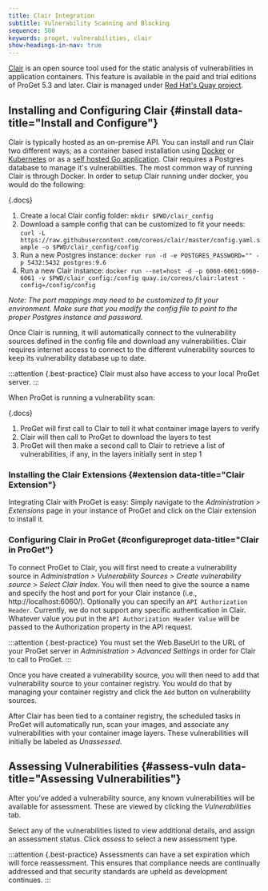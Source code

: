 ```yaml
---
title: Clair Integration
subtitle: Vulnerability Scanning and Blocking
sequence: 500
keywords: proget, vulnerabilities, clair
show-headings-in-nav: true
---
```


[Clair](https://github.com/quay/clair) is an open source tool used for the static analysis of vulnerabilities in application containers. This feature is available in the paid and trial editions of ProGet 5.3 and later.  Clair is managed under [Red Hat's Quay project](https://github.com/quay/quay).

## Installing and Configuring Clair {#install data-title="Install and Configure"}

Clair is typically hosted as an on-premise API.  You can install and run Clair two different ways; as a container based installation using [Docker](https://github.com/quay/clair/blob/master/Documentation/running-clair.md#docker) or [Kubernetes](https://github.com/quay/clair/blob/master/Documentation/local-development.md) or as a [self hosted Go application](https://github.com/quay/clair/blob/master/Documentation/running-clair.md#source). Clair requires a Postgres database to manage it's vulnerabilities.  The most common way of running Clair is through Docker.  In order to setup Clair running under docker, you would do the following:

{.docs}
1. Create a local Clair config folder: `mkdir $PWD/clair_config`
2. Download a sample config that can be customized to fit your needs: `curl -L https://raw.githubusercontent.com/coreos/clair/master/config.yaml.sample -o $PWD/clair_config/config`
3. Run a new Postgres instance: `docker run -d -e POSTGRES_PASSWORD="" -p 5432:5432 postgres:9.6`
4. Run a new Clair instance: `docker run --net=host -d -p 6060-6061:6060-6061 -v $PWD/clair_config:/config quay.io/coreos/clair:latest -config=/config/config`

_Note: The port mappings may need to be customized to fit your environment.  Make sure that you modify the config file to point to the proper Postgres instance and password._

Once Clair is running, it will automatically connect to the vulnerability sources defined in the config file and download any vulnerabilities.  Clair requires internet access to connect to the different vulnerability sources to keep its vulnerability database up to date.

:::attention {.best-practice}
Clair must also have access to your local ProGet server.
:::

When ProGet is running a vulnerability scan:

{.docs} 
1. ProGet will first call to Clair to tell it what container image layers to verify
2. Clair will then call to ProGet to download the layers to test
3. ProGet will then make a second call to Clair to retrieve a list of vulnerabilities, if any, in the layers initially sent in step 1

### Installing the Clair Extensions {#extension data-title="Clair Extension"}


Integrating Clair with ProGet is easy: Simply navigate to the _Administration > Extensions_ page in your instance of ProGet and click on the Clair extension to install it.

### Configuring Clair in ProGet {#configureproget data-title="Clair in ProGet"}

To connect ProGet to Clair, you will first need to create a vulnerability source in _Administration > Vulnerability Sources > Create vulnerability source > Select Clair Index_.  You will then need to give the source a name and specify the host and port for your Clair instance (i.e., http://localhost:6060/).  Optionally you can specify an `API Authorization Header`.  Currently, we do not support any specific authentication in Clair.  Whatever value you put in the `API Authorization Header Value` will be passed to the Authorization property in the API request.

:::attention {.best-practice}
You must set the Web.BaseUrl to the URL of your ProGet server in _Administration > Advanced Settings_ in order for Clair to call to ProGet.
:::

Once you have created a vulnerability source, you will then need to add that vulnerability source to your container registry.  You would do that by managing your container registry and click the `Add` button on vulnerability sources.

After Clair has been tied to a container registry, the scheduled tasks in ProGet will automatically run, scan your images, and associate any vulnerabilities with your container image layers.  These vulnerabilities will initially be labeled as _Unassessed_.

## Assessing Vulnerabilities {#assess-vuln data-title="Assessing Vulnerabilities"}

After you've added a vulnerability source, any known vulnerabilities will be available for assessment. These are viewed by clicking the *Vulnerabilities* tab.

  Select any of the vulnerabilities listed to view additional details, and assign an assessment status. Click *assess* to select a new assessment type.

:::attention {.best-practice}
Assessments can have a set expiration which will force reassessment. This ensures that compliance needs are continually addressed and that security standards are upheld as development continues.
:::
